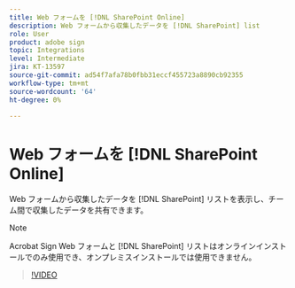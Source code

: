 ```yaml
---
title: Web フォームを [!DNL SharePoint Online]
description: Web フォームから収集したデータを [!DNL SharePoint] list
role: User
product: adobe sign
topic: Integrations
level: Intermediate
jira: KT-13597
source-git-commit: ad54f7afa78b0fbb31eccf455723a8890cb92355
workflow-type: tm+mt
source-wordcount: '64'
ht-degree: 0%

---
```


# Web フォームを [!DNL SharePoint Online]

Web フォームから収集したデータを [!DNL SharePoint] リストを表示し、チーム間で収集したデータを共有できます。

>[!NOTE]
>
>Acrobat Sign Web フォームと [!DNL SharePoint] リストはオンラインインストールでのみ使用でき、オンプレミスインストールでは使用できません。

>[!VIDEO](https://video.tv.adobe.com/v/3421616?quality=12&learn=on&hidetitle=true)


